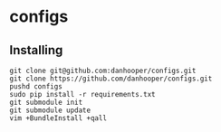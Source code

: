configs
=======
## Installing
```
git clone git@github.com:danhooper/configs.git
git clone https://github.com/danhooper/configs.git
pushd configs
sudo pip install -r requirements.txt
git submodule init
git submodule update
vim +BundleInstall +qall
```
